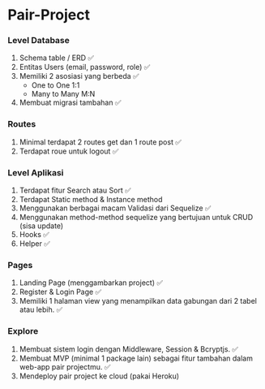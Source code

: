 # Pair-Project

### Level Database
1. Schema table / ERD :white_check_mark:
2. Entitas Users (email, password, role) :white_check_mark:
3. Memiliki 2 asosiasi yang berbeda :white_check_mark:
    - One to One 1:1 
    - Many to Many M:N 
4. Membuat migrasi tambahan :white_check_mark:

### Routes
1. Minimal terdapat 2 routes get dan 1 route post :white_check_mark:
2. Terdapat roue untuk logout :white_check_mark:

### Level Aplikasi
1. Terdapat fitur Search atau Sort :white_check_mark:
2. Terdapat Static method & Instance method
3. Menggunakan berbagai macam Validasi dari Sequelize :white_check_mark:
4. Menggunakan method-method sequelize yang bertujuan untuk CRUD (sisa update) 
5. Hooks :white_check_mark:
6. Helper :white_check_mark:

### Pages

1. Landing Page (menggambarkan project) :white_check_mark:
2. Register & Login Page :white_check_mark:
3. Memiliki 1 halaman view yang menampilkan data gabungan dari 2 tabel atau lebih. :white_check_mark:

### Explore

1. Membuat sistem login dengan Middleware, Session & Bcryptjs. :white_check_mark:
2. Membuat MVP  (minimal 1 package lain) sebagai fitur tambahan dalam web-app pair projectmu. :white_check_mark:
3. Mendeploy pair project ke cloud (pakai Heroku)
